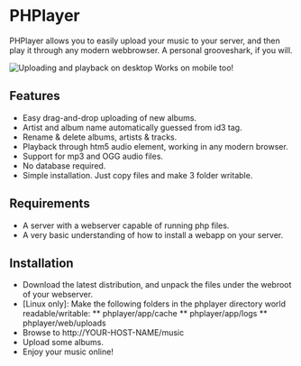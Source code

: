 PHPlayer
========

PHPlayer allows you to easily upload your music to your server, and then play it through any modern webbrowser.
A personal grooveshark, if you will.

![Uploading and playback on desktop Works on mobile too!](https://raw.github.com/Epskampie/PHPlayer/master/docs/img/screengrabs.png)

Features
--------

* Easy drag-and-drop uploading of new albums.
* Artist and album name automatically guessed from id3 tag.
* Rename & delete albums, artists & tracks.
* Playback through htm5 audio element, working in any modern browser.
* Support for mp3 and OGG audio files.
* No database required.
* Simple installation. Just copy files and make 3 folder writable.

Requirements
------------

* A server with a webserver capable of running php files.
* A very basic understanding of how to install a webapp on your server.

Installation
------------

* Download the latest distribution, and unpack the files under the webroot of your webserver.
* [Linux only]: Make the following folders in the phplayer directory world readable/writable:
** phplayer/app/cache
** phplayer/app/logs
** phplayer/web/uploads
* Browse to http://YOUR-HOST-NAME/music
* Upload some albums.
* Enjoy your music online!